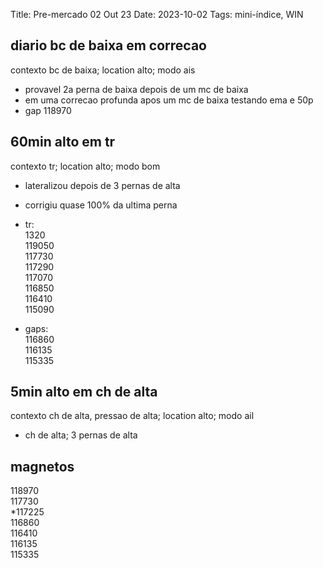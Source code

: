 Title: Pre-mercado 02 Out 23
Date: 2023-10-02
Tags: mini-índice, WIN

## diario bc de baixa em correcao  
contexto bc de baixa; location alto; modo ais  

* provavel 2a perna de baixa depois de um mc de baixa  
* em uma correcao profunda apos um mc de baixa testando ema e 50p  
* gap 118970  





## 60min  alto em tr  
contexto tr; location alto; modo bom  

* lateralizou depois de 3 pernas de alta
* corrigiu quase 100% da ultima perna

* tr:  
1320  
119050  
117730  
117290  
117070  
116850  
116410  
115090  

* gaps:  
116860  
116135  
115335  


## 5min alto em ch de alta  
contexto ch de alta, pressao de alta; location alto; modo ail  
* ch de alta; 3 pernas de alta  


## magnetos  
118970  
117730  
*117225  
116860  
116410  
116135  
115335  

